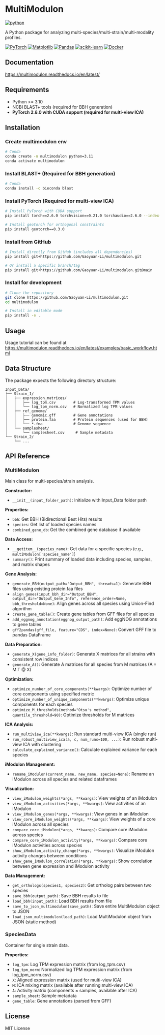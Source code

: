 # MultiModulon

[![python](https://img.shields.io/badge/python-3.10_%7C_3.11_%7C_3.12-blue)](https://www.python.org)

A Python package for analyzing multi-species/multi-strain/multi-modality profiles.

[![PyTorch](https://img.shields.io/badge/PyTorch-EE4C2C?style=for-the-badge&logo=pytorch&logoColor=white)](https://pytorch.org/)
[![Matplotlib](https://img.shields.io/badge/Matplotlib-%23ffffff.svg?style=for-the-badge&logo=Matplotlib&logoColor=black)](https://matplotlib.org/stable/users/index.html)
[![Pandas](https://img.shields.io/badge/pandas-%23150458.svg?style=for-the-badge&logo=pandas&logoColor=white)](https://pandas.pydata.org/)
[![scikit-learn](https://img.shields.io/badge/scikit--learn-%23F7931E.svg?style=for-the-badge&logo=scikit-learn&logoColor=white)](https://scikit-learn.org/stable/)
[![Docker](https://img.shields.io/badge/docker-%230db7ed.svg?style=for-the-badge&logo=docker&logoColor=white)](https://www.docker.com/)

## Documentation

https://multimodulon.readthedocs.io/en/latest/

## Requirements

- Python >= 3.10
- NCBI BLAST+ tools (required for BBH generation)
- **PyTorch 2.6.0 with CUDA support (required for multi-view ICA)**

## Installation

### Create multimodulon env

```bash
# Conda
conda create -n multimodulon python=3.11
conda activate multimodulon
```

### Install BLAST+ (Required for BBH generation)

```bash
# Conda
conda install -c bioconda blast
```

### Install PyTorch (Required for multi-view ICA)

```bash
# Install PyTorch with CUDA support
pip install torch==2.6.0 torchvision==0.21.0 torchaudio==2.6.0 --index-url https://download.pytorch.org/whl/cu124

# Install geotorch for orthogonal constraints
pip install geotorch==0.3.0
```

### Install from GitHub

```bash
# Install directly from GitHub (includes all dependencies)
pip install git+https://github.com/Gaoyuan-Li/multimodulon.git

# Or install a specific branch/tag
pip install git+https://github.com/Gaoyuan-Li/multimodulon.git@main
```

### Install for development

```bash
# Clone the repository
git clone https://github.com/Gaoyuan-Li/multimodulon.git
cd multimodulon

# Install in editable mode
pip install -e .
```

## Usage

Usage tutorial can be found at https://multimodulon.readthedocs.io/en/latest/examples/basic_workflow.html

## Data Structure

The package expects the following directory structure:

```
Input_Data/
├── Strain_1/
│   ├── expression_matrices/
│   │   ├── log_tpm.csv        # Log-transformed TPM values
│   │   └── log_tpm_norm.csv   # Normalized log TPM values
│   ├── ref_genome/
│   │   ├── genomic.gff        # Gene annotations
│   │   ├── protein.faa        # Protein sequences (used for BBH)
│   │   └── *.fna              # Genome sequence
│   └── samplesheet/
│       └── samplesheet.csv     # Sample metadata
└── Strain_2/
    └── ...
```


## API Reference

### MultiModulon

Main class for multi-species/strain analysis.

**Constructor:**
- `__init__(input_folder_path)`: Initialize with Input_Data folder path

**Properties:**
- `bbh`: Get BBH (Bidirectional Best Hits) results
- `species`: Get list of loaded species names
- `combined_gene_db`: Get the combined gene database if available

**Data Access:**
- `__getitem__(species_name)`: Get data for a specific species (e.g., `multiModulon['species_name']`)
- `summary()`: Print summary of loaded data including species, samples, and matrix shapes

**Gene Analysis:**
- `generate_BBH(output_path="Output_BBH", threads=1)`: Generate BBH files using existing protein.faa files
- `align_genes(input_bbh_dir="Output_BBH", output_dir="Output_Gene_Info", reference_order=None, bbh_threshold=None)`: Align genes across all species using Union-Find algorithm
- `create_gene_table()`: Create gene tables from GFF files for all species
- `add_eggnog_annotation(eggnog_output_path)`: Add eggNOG annotations to gene tables
- `gff2pandas(gff_file, feature="CDS", index=None)`: Convert GFF file to pandas DataFrame

**Data Preparation:**
- `generate_X(gene_info_folder)`: Generate X matrices for all strains with consistent row indices
- `generate_A()`: Generate A matrices for all species from M matrices (A = M.T @ X)

**Optimization:**
- `optimize_number_of_core_components(**kwargs)`: Optimize number of core components using specified metric
- `optimize_number_of_unique_components(**kwargs)`: Optimize unique components for each species
- `optimize_M_thresholds(method="Otsu's method", quantile_threshold=90)`: Optimize thresholds for M matrices

**ICA Analysis:**
- `run_multiview_ica(**kwargs)`: Run standard multi-view ICA (single run)
- `run_robust_multiview_ica(a, c, num_runs=100, ...)`: Run robust multi-view ICA with clustering
- `calculate_explained_variance()`: Calculate explained variance for each species

**iModulon Management:**
- `rename_iModulon(current_name, new_name, species=None)`: Rename an iModulon across all species and related dataframes

**Visualization:**
- `view_iModulon_weights(*args, **kwargs)`: View weights of an iModulon
- `view_iModulon_activities(*args, **kwargs)`: View activities of an iModulon
- `view_iModulon_genes(*args, **kwargs)`: View genes in an iModulon
- `view_core_iModulon_weights(*args, **kwargs)`: View weights of a core iModulon across all species
- `compare_core_iModulon(*args, **kwargs)`: Compare core iModulon across species
- `compare_core_iModulon_activity(*args, **kwargs)`: Compare core iModulon activities across species
- `show_iModulon_activity_change(*args, **kwargs)`: Visualize iModulon activity changes between conditions
- `show_gene_iModulon_correlation(*args, **kwargs)`: Show correlation between gene expression and iModulon activity

**Data Management:**
- `get_orthologs(species1, species2)`: Get ortholog pairs between two species
- `save_bbh(output_path)`: Save BBH results to file
- `load_bbh(input_path)`: Load BBH results from file
- `save_to_json_multimodulon(save_path)`: Save entire MultiModulon object to JSON
- `load_json_multimodulon(load_path)`: Load MultiModulon object from JSON (static method)

### SpeciesData

Container for single strain data.

**Properties:**
- `log_tpm`: Log TPM expression matrix (from log_tpm.csv)
- `log_tpm_norm`: Normalized log TPM expression matrix (from log_tpm_norm.csv)
- `X`: Aligned expression matrix (used for multi-view ICA)
- `M`: ICA mixing matrix (available after running multi-view ICA)
- `A`: Activity matrix (components × samples, available after ICA)
- `sample_sheet`: Sample metadata
- `gene_table`: Gene annotations (parsed from GFF)


## License

MIT License

